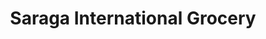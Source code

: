 ---
title: "Saraga International Grocery"
url: /indianapolis/saraga-international-grocery-east-stop-11-road/
shop: supermarket
---